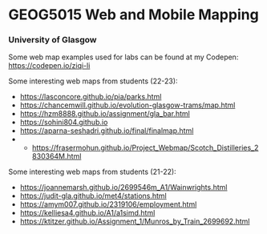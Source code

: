 
# GEOG5015 Web and Mobile Mapping
### University of Glasgow

Some web map examples used for labs can be found at my Codepen: https://codepen.io/ziqi-li

Some interesting web maps from students (22-23):
- https://lasconcore.github.io/pia/parks.html
- https://chancemwill.github.io/evolution-glasgow-trams/map.html
- https://hzm8888.github.io/assignment/gla_bar.html
- https://sohini804.github.io
- https://aparna-seshadri.github.io/final/finalmap.html
- - https://frasermohun.github.io/Project_Webmap/Scotch_Distilleries_2830364M.html

Some interesting web maps from students (21-22):
- https://joannemarsh.github.io/2699546m_A1/Wainwrights.html
- https://judit-gla.github.io/met4/stations.html
- https://amym007.github.io/2319106/employment.html
- https://kelliesa4.github.io/A1/a1simd.html
- https://ktitzer.github.io/Assignment_1/Munros_by_Train_2699692.html

